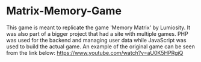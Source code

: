 # Matrix-Memory-Game

This game is meant to replicate the game 'Memory Matrix' by Lumiosity. It was also part of a bigger project that had a site with multiple games.
PHP was used for the backend and managing user data while JavaScript was used to build the actual game.
An example of the original game can be seen from the link below:
https://www.youtube.com/watch?v=aU0K5HPRgiQ
